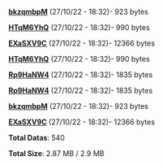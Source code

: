[**bkzqmbpM**](/data/bkzqmbpM.txt) (27/10/22 - 18:32)- 923 bytes

[**HTqM6YhQ**](/data/HTqM6YhQ.txt) (27/10/22 - 18:32)- 990 bytes

[**EXaSXV9C**](/data/EXaSXV9C.txt) (27/10/22 - 18:32)- 12366 bytes

[**HTqM6YhQ**](/data/HTqM6YhQ.txt) (27/10/22 - 18:32)- 990 bytes

[**Rp9HaNW4**](/data/Rp9HaNW4.txt) (27/10/22 - 18:32)- 1835 bytes

[**Rp9HaNW4**](/data/Rp9HaNW4.txt) (27/10/22 - 18:32)- 1835 bytes

[**bkzqmbpM**](/data/bkzqmbpM.txt) (27/10/22 - 18:32)- 923 bytes

[**EXaSXV9C**](/data/EXaSXV9C.txt) (27/10/22 - 18:32)- 12366 bytes

**Total Datas**: 540

**Total Size**: 2.87 MB / 2.9 MB
